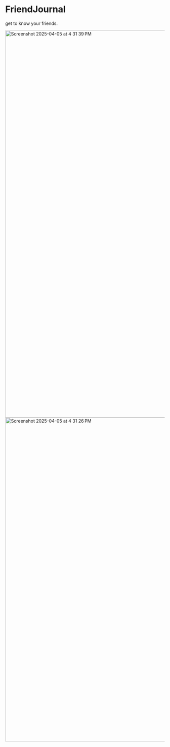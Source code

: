 # FriendJournal

get to know your friends.

<img width="1222" alt="Screenshot 2025-04-05 at 4 31 39 PM" src="https://github.com/user-attachments/assets/57c7526b-413c-4b02-b402-b3db20722f56" />
<img width="1023" alt="Screenshot 2025-04-05 at 4 31 26 PM" src="https://github.com/user-attachments/assets/4166dd26-238a-44c1-bca7-d10237f9e578" />
